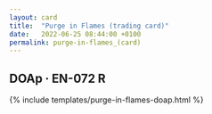 ```yaml
---
layout: card
title:  "Purge in Flames (trading card)"
date:   2022-06-25 08:44:00 +0100
permalink: purge-in-flames_(card)
---
```


## DOAp &middot; EN-072 R

{% include templates/purge-in-flames-doap.html %}